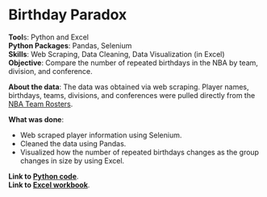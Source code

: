 # Birthday Paradox

**Tool**s: Python and Excel <br>
**Python Packages**: Pandas, Selenium <br>
**Skills**: Web Scraping, Data Cleaning, Data Visualization (in Excel) <br>
**Objective**: Compare the number of repeated birthdays in the NBA by team, division, and conference. <br>

**About the data**: The data was obtained via web scraping. Player names, birthdays, teams, divisions, and conferences were pulled directly from the [NBA Team Rosters](https://www.nba.com/teams).

**What was done**:
* Web scraped player information using Selenium.
* Cleaned the data using Pandas.
* Visualized how the number of repeated birthdays changes as the group changes in size by using Excel.

**Link to [Python code](https://github.com/vanessa-guzman/Birthday_Paradox/blob/main/Birthday_Paradox.ipynb)**. <br>
**Link to [Excel workbook](https://github.com/vanessa-guzman/Birthday_Paradox/blob/main/NBA_PLAYERS.xlsx)**.
